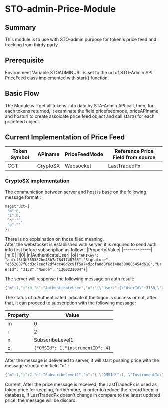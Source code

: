# STO-admin-Price-Module
## Summary
This module is to use with STO-admin purpose for token's price feed and tracking from thirdy party.

## Prerequisite
Environment Variable STOADMINURL is set to the url of STO-Admin API </br>
PriceFeed class implemented with start() function.

## Basic Flow 
The Module will get all tokens-info data by STA-Admin API call, then, for each tokens returned, it examinate the field
pricefeedmode, priceAPIname and hosturl to create assoicate price feed object and call start() for each pricefeed object.

## Current Implementation of Price Feed 

|Token Symbol|APIname|PriceFeedMode|Reference Price Field from source|
|------------|-------|-------------|---------------------------------|
|CCT|CryptoSX|Websocket|LastTradedPx|

### CryptoSX implementation
The communiction between server and host is base on the following message format :
```javascript
msgstruct={
 "m":0,
 "i":0,
 “n":"",
 "o":""
};
```
There is no explaination on those filed meaning.</br>
After the webstocket is established with server, it is required to send auth info first before subscription as follow : 
|Property|Value|
|--------|-----|
|m|0|
|i|0|
|n|AuthenticateUser|
|o|```{"APIKey": "aafcf3f3b555382be48b7a7841748765","Signature": "e552887f8cd3c7cecf2df4cc46d2c9ff5a74d2dfa8d8f6d148e380805454d618","UserId": "3138","Nonce": "1300231004"}```|

The server will response the following message on auth result:
```javascript
{"m":1,"i":0,"n":"AuthenticateUser","o":"{\"User\":{\"UserId\":3138,\"UserName\":\"CCTmarketdata\",\"Email\":\"cct@cct.com\",\"EmailVerified\":true,\"AccountId\":3141,\"OMSId\":1,\"Use2FA\":false},\"Authenticated\":true,\"Locked\":false,\"Requires2FA\":false,\"EnforceEnable2FA\":false,\"TwoFAType\":null,\"TwoFAToken\":null}"}
```
The status of  o.Authenticated indicate if the logon is success or not, after that, it can proceed to subscription with the following message:

|Property|Value|
|--------|-----|
|m|0|
|i|2|
|n|SubscribeLevel1|
|o|```{"OMSId": 1,"instrumentID": 4}```|

After the message is deliveried to server, it will start pushing price with the message structure in field "o" :
```javascript
{"m":1,"i":2,"n":"SubscribeLevel1","o":"{ \"OMSId\":1, \"InstrumentId\":4, \"BestBid\":7279.77, \"BestOffer\":7362.54, \"LastTradedPx\":7362.54, \"LastTradedQty\":0.07699999, \"LastTradeTime\":1586322125714, \"SessionOpen\":7140.04, \"SessionHigh\":7450.46, \"SessionLow\":7099.04, \"SessionClose\":7362.54, \"Volume\":0.07699999, \"CurrentDayVolume\":21.45001190, \"CurrentDayNumTrades\":1511, \"CurrentDayPxChange\":222.50, \"Rolling24HrVolume\":104.57449258, \"Rolling24NumTrades\":7026, \"Rolling24HrPxChange\":0.7292139812073485068215026500, \"TimeStamp\":\"1586322125717\" }"}
```
Current, After the price message is received, the LastTradedPx is used as token price for keeping, furthermore, in order to reduce the record keep in database, if LastTradedPx doesn't change in compare to the latest updated price, the message will be discard.
